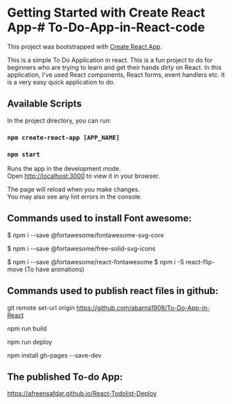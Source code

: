 # Getting Started with Create React App-# To-Do-App-in-React-code

This project was bootstrapped with [Create React App](https://github.com/facebook/create-react-app).

This is a simple To Do Application in react. This is a fun project to do for beginners who are trying to learn and get their hands dirty on React. In this application, I've used React components, React forms, event handlers etc. It is a very easy quick application to do.

## Available Scripts

In the project directory, you can run:

### `npm create-react-app [APP_NAME]`
### `npm start`

Runs the app in the development mode.\
Open [http://localhost:3000](http://localhost:3000) to view it in your browser.

The page will reload when you make changes.\
You may also see any lint errors in the console.

## Commands used to install Font awesome:

$ npm i --save @fortawesome/fontawesome-svg-core

$ npm i --save @fortawesome/free-solid-svg-icons

$ npm i --save @fortawesome/react-fontawesome
$ npm i -S react-flip-move   (To have animations)

## Commands used to publish react files in github:

git remote set-url origin https://github.com/abarna1908/To-Do-App-in-React

npm run build

npm run deploy

npm install gh-pages --save-dev

## The published To-do App:
https://afreensafdar.github.io/React-Todolist-Deploy
